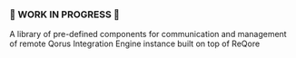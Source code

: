 ### 🚧 WORK IN PROGRESS 🚧

A library of pre-defined components for communication and management of remote Qorus Integration Engine instance built on top of ReQore
